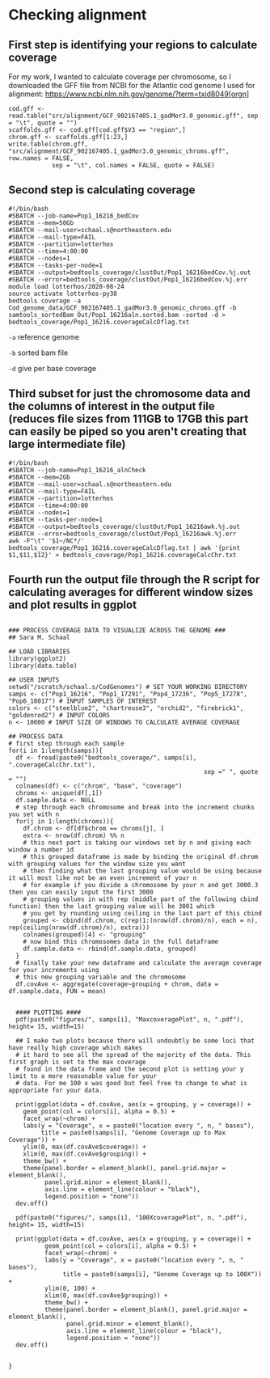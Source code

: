 # Checking alignment

## First step is identifying your regions to calculate coverage
For my work, I wanted to calculate coverage per chromosome, so I downloaded the GFF file from NCBI for the Atlantic cod genome I used for alignment: https://www.ncbi.nlm.nih.gov/genome/?term=txid8049[orgn]

```
cod.gff <- read.table("src/alignment/GCF_902167405.1_gadMor3.0_genomic.gff", sep = "\t", quote = "")
scaffolds.gff <- cod.gff[cod.gff$V3 == "region",]
chrom.gff <- scaffolds.gff[1:23,]
write.table(chrom.gff, "src/alignment/GCF_902167405.1_gadMor3.0_genomic_chroms.gff", row.names = FALSE, 
            sep = "\t", col.names = FALSE, quote = FALSE)
```


## Second step is calculating coverage  

```
#!/bin/bash
#SBATCH --job-name=Pop1_16216_bedCov
#SBATCH --mem=50Gb
#SBATCH --mail-user=schaal.s@northeastern.edu
#SBATCH --mail-type=FAIL
#SBATCH --partition=lotterhos
#SBATCH --time=4:00:00
#SBATCH --nodes=1
#SBATCH --tasks-per-node=1
#SBATCH --output=bedtools_coverage/clustOut/Pop1_16216bedCov.%j.out
#SBATCH --error=bedtools_coverage/clustOut/Pop1_16216bedCov.%j.err
module load lotterhos/2020-08-24
source activate lotterhos-py38
bedtools coverage -a Cod_genome_data/GCF_902167405.1_gadMor3.0_genomic_chroms.gff -b samtools_sortedBam_Out/Pop1_16216aln.sorted.bam -sorted -d > bedtools_coverage/Pop1_16216.coverageCalcDflag.txt 
```
```-a``` reference genome  

```-b``` sorted bam file  

```-d``` give per base coverage  


## Third subset for just the chromosome data and the columns of interest in the output file (reduces file sizes from 111GB to 17GB this part can easily be piped so you aren't creating that large intermediate file)  
```
#!/bin/bash
#SBATCH --job-name=Pop1_16216_alnCheck
#SBATCH --mem=2Gb
#SBATCH --mail-user=schaal.s@northeastern.edu
#SBATCH --mail-type=FAIL
#SBATCH --partition=lotterhos
#SBATCH --time=4:00:00
#SBATCH --nodes=1
#SBATCH --tasks-per-node=1
#SBATCH --output=bedtools_coverage/clustOut/Pop1_16216awk.%j.out
#SBATCH --error=bedtools_coverage/clustOut/Pop1_16216awk.%j.err
awk -F"\t" '$1~/NC*/' bedtools_coverage/Pop1_16216.coverageCalcDflag.txt | awk '{print $1,$11,$12}' > bedtools_coverage/Pop1_16216.coverageCalcChr.txt
```

## Fourth run the output file through the R script for calculating averages for different window sizes and plot results in ggplot   
```

### PROCESS COVERAGE DATA TO VISUALIZE ACROSS THE GENOME ###
## Sara M. Schaal

## LOAD LIBRARIES
library(ggplot2)
library(data.table)

## USER INPUTS
setwd("/scratch/schaal.s/CodGenomes") # SET YOUR WORKING DIRECTORY
samps <- c("Pop1_16216", "Pop1_17291", "Pop4_17236", "Pop5_17278", "Pop6_18017") # INPUT SAMPLES OF INTEREST
colors <- c("steelblue2", "chartreuse3", "orchid2", "firebrick1", "goldenrod2") # INPUT COLORS 
n <- 10000 # INPUT SIZE OF WINDOWS TO CALCULATE AVERAGE COVERAGE

## PROCESS DATA 
# first step through each sample
for(i in 1:length(samps)){
  df <- fread(paste0("bedtools_coverage/", samps[i], ".coverageCalcChr.txt"), 
                                                      sep =" ", quote = "")
  colnames(df) <- c("chrom", "base", "coverage")
  chroms <- unique(df[,1])
  df.sample.data <- NULL
  # step through each chromosome and break into the increment chunks you set with n
  for(j in 1:length(chroms)){
    df.chrom <- df[df$chrom == chroms[j], ]
    extra <- nrow(df.chrom) %% n
    # this next part is taking our windows set by n and giving each window a number id
    # this grouped dataframe is made by binding the original df.chrom with grouping values for the window size you want 
    # then finding what the last grouping value would be using because it will most like not be an even increment of your n
    # for example if you divide a chromosome by your n and get 3000.3 then you can easily input the first 3000
    # grouping values in with rep (middle part of the following cbind function) then the last grouping value will be 3001 which
    # you get by rounding using ceiling in the last part of this cbind
    grouped <- cbind(df.chrom, c(rep(1:(nrow(df.chrom)/n), each = n), rep(ceiling(nrow(df.chrom)/n), extra)))
    colnames(grouped)[4] <- "grouping"
    # now bind this chromosomes data in the full dataframe
    df.sample.data <- rbind(df.sample.data, grouped)
  }
  # finally take your new dataframe and calculate the average coverage for your increments using
  # this new grouping variable and the chromosome
  df.covAve <- aggregate(coverage~grouping + chrom, data = df.sample.data, FUN = mean)
 

  #### PLOTTING ####
  pdf(paste0("figures/", samps[i], "MaxcoveragePlot", n, ".pdf"), height= 15, width=15)

  ## I make two plots because there will undoubtly be some loci that have really high coverage which makes
  # it hard to see all the spread of the majority of the data. This first graph is set to the max coverage
  # found in the data frame and the second plot is setting your y limit to a more reasonable value for your
  # data. For me 100 x was good but feel free to change to what is appropriate for your data.

  print(ggplot(data = df.covAve, aes(x = grouping, y = coverage)) +
    geom_point(col = colors[i], alpha = 0.5) +
    facet_wrap(~chrom) +
    labs(y = "Coverage", x = paste0("location every ", n, " bases"), 
         title = paste0(samps[i], "Genome Coverage up to Max Coverage")) +
    ylim(0, max(df.covAve$coverage)) +
    xlim(0, max(df.covAve$grouping)) +
    theme_bw() + 
    theme(panel.border = element_blank(), panel.grid.major = element_blank(), 
          panel.grid.minor = element_blank(),
          axis.line = element_line(colour = "black"), 
          legend.position = "none"))
  dev.off()
  
  pdf(paste0("figures/", samps[i], "100XcoveragePlot", n, ".pdf"), height= 15, width=15)
  
  print(ggplot(data = df.covAve, aes(x = grouping, y = coverage)) +
          geom_point(col = colors[i], alpha = 0.5) +
          facet_wrap(~chrom) +
          labs(y = "Coverage", x = paste0("location every ", n, " bases"),
               title = paste0(samps[i], "Genome Coverage up to 100X")) +
          ylim(0, 100) +
          xlim(0, max(df.covAve$grouping)) +
          theme_bw() + 
          theme(panel.border = element_blank(), panel.grid.major = element_blank(), 
                panel.grid.minor = element_blank(),
                axis.line = element_line(colour = "black"), 
                legend.position = "none"))
  dev.off()
  
  
}
```

